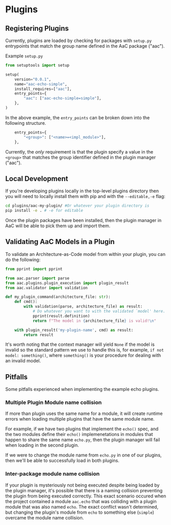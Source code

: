 # Plugins

## Registering Plugins
Currently, plugins are loaded by checking for packages with `setup.py` entrypoints that match the group name defined in the AaC package ("aac").

Example `setup.py`
```python
from setuptools import setup

setup(
    version="0.0.1",
    name="aac-echo-simple",
    install_requires=["aac"],
    entry_points={
        "aac": ["aac-echo-simple=simple"],
    },
)
```

In the above example, the `entry_points` can be broken down into the following structure.
```python
    entry_points={
        "<group>": ["<name>=<impl_module>"],
    },
```

Currently, the _only_ requirement is that the plugin specify a value in the `<group>` that matches the group identifier defined in the plugin manager ("aac").

## Local Development
If you're developing plugins locally in the top-level plugins directory then you will need to locally install them with pip and with the `--editable,-e` flag:
```bash
cd plugins/aac-my-plugin/ #Or whatever your plugin directory is
pip install -e . # -e for editable
```
Once the plugin packages have been installed, then the plugin manager in AaC will be able to pick them up and import them.

## Validating AaC Models in a Plugin

To validate an Architecture-as-Code model from within your plugin, you can do the following:

```python
from pprint import pprint

from aac.parser import parse
from aac.plugins.plugin_execution import plugin_result
from aac.validator import validation

def my_plugin_command(architecture_file: str):
    def cmd():
        with validation(parse, architecture_file) as result:
            # Do whatever you want to with the validated `model' here.
            pprint(result.definition)
            return f"The model in {architecture_file} is valid!\n"

    with plugin_result('my-plugin-name', cmd) as result:
        return result
```

It's worth noting that the context manager will yield `None` if the model is invalid so the standard pattern we use to handle this is, for example, `if not model: something()`, where `something()` is your procedure for dealing with an invalid model.

## Pitfalls
Some pitfalls experienced when implementing the example echo plugins.

### Multiple Plugin Module name collision
If more than plugin uses the same name for a module, it will create runtime errors when loading multiple plugins that have the same module name.

For example, if we have two plugins that implement the `echo()` spec, and the two modules define their `echo()` implemenetations in modules that happen to share the same name `echo.py`, then the plugin manager will fail when loading in the second plugin.

If we were to change the module name from `echo.py` in one of our plugins, then we'll be able to successfully load in both plugins.

### Inter-package module name collision
If your plugin is mysteriously not being executed despite being loaded by the plugin manager, it's possible that there is a naming collision preventing the plugin from being executed correctly. This exact scenario occured when the project contained a module `aac.echo` that was colliding with a plugin module that was also named `echo`. The exact conflict wasn't determined, but changing the plugin's module from `echo` to something else (`simple`) overcame the module name collision.